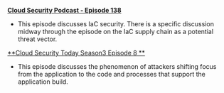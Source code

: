 [**Cloud Security Podcast - Episode 138**](https://cloudsecuritypodcast.libsyn.com/ep138-terraform-for-security-teams-how-to-use-iac-to-secure-the-cloud)
  - This episode discusses IaC security. There is a specific discussion midway through the episode on the IaC supply chain as a potential threat vector.

[**Cloud Security Today Season3 Episode 8 **](https://www.cloudsecuritytoday.com/1723279/13240472-appsec-engineering-attackers-and-defense)
  - This episode discusses the phenomenon of attackers shifting focus from the application to the code and processes that support the application build.
